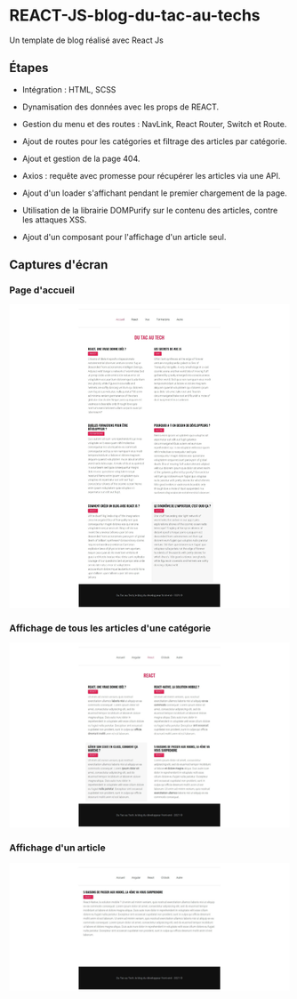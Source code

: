# REACT-JS-blog-du-tac-au-techs

Un template de blog réalisé avec React Js

## Étapes

- Intégration : HTML, SCSS

- Dynamisation des données avec les props de REACT.

- Gestion du menu et des routes : NavLink, React Router, Switch et Route.

- Ajout de routes pour les catégories et filtrage des articles par catégorie.

- Ajout et gestion de la page 404.

- Axios : requête avec promesse pour récupérer les articles via une API.

- Ajout d'un loader s'affichant pendant le premier chargement de la page.

- Utilisation de la librairie DOMPurify sur le contenu des articles, contre les attaques XSS.

- Ajout d'un composant pour l'affichage d'un article seul.

## Captures d'écran

### Page d'accueil

![Alt](screenshot.jpg "REACT JS blog du Tac au Tech-Accueil")

### Affichage de tous les articles d'une catégorie

![Alt](screenshot2.jpg "REACT JS blog du Tac au Tech - Page catégorie React")

### Affichage d'un article

![Alt](screenshot3.jpg "REACT JS blog du Tac au Tech - Page article single")
